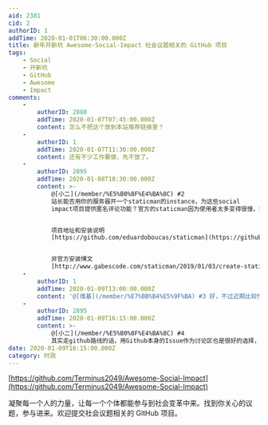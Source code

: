 ```yaml
---
aid: 2381
cid: 2
authorID: 1
addTime: 2020-01-01T06:30:00.000Z
title: 新年开新坑 Awesome-Social-Impact 社会议题相关的 GitHub 项目
tags:
    - Social
    - 开新坑
    - GitHub
    - Awesome
    - Impact
comments:
    -
        authorID: 2888
        addTime: 2020-01-07T07:45:00.000Z
        content: 怎么不把这个放到本站推荐链接里？
    -
        authorID: 1
        addTime: 2020-01-07T11:30:00.000Z
        content: 还有不少工作要做，先不放了。
    -
        authorID: 2895
        addTime: 2020-01-08T18:30:00.000Z
        content: >-
            @[小二](/member/%E5%B0%8F%E4%BA%8C) #2
            站长能否用你的服务器开一个staticman的instance，为这些social
            impact项目提供匿名评论功能？官方的staticman因为使用者太多变得很慢，而且不知道官方如何处理评论者IP地址等。


            项目地址和安装说明
            [https://github.com/eduardoboucas/staticman](https://github.com/eduardoboucas/staticman)


            非官方安装博文
            [http://www.gabescode.com/staticman/2019/01/03/create-staticman-instance.html](http://www.gabescode.com/staticman/2019/01/03/create-staticman-instance.html)
    -
        authorID: 1
        addTime: 2020-01-09T13:00:00.000Z
        content: '@[维基](/member/%E7%BB%B4%E5%9F%BA) #3 好，不过近期比较忙，想先把 2049bbs 折叠功能上了。'
    -
        authorID: 2895
        addTime: 2020-01-09T16:15:00.000Z
        content: >-
            @[小二](/member/%E5%B0%8F%E4%BA%8C) #4
            其实走github路线的话，用Github本身的Issue作为讨论区也是很好的选择，不过Github似乎并不普及。
date: 2020-01-09T16:15:00.000Z
category: 时政
---
```


[https://github.com/Terminus2049/Awesome-Social-Impact](https://github.com/Terminus2049/Awesome-Social-Impact)

凝聚每一个人的力量，让每一个个体都能参与到社会变革中来。找到你关心的议题，参与进来。欢迎提交社会议题相关的 GitHub 项目。

